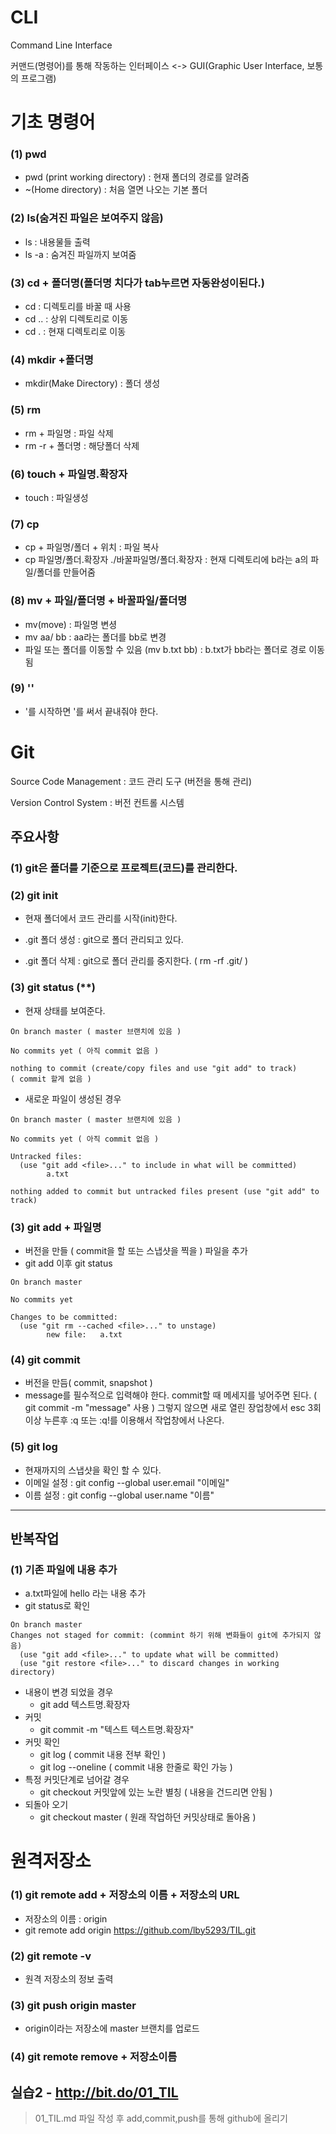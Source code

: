 # CLI

Command Line Interface

커맨드(명령어)를 통해 작동하는 인터페이스 <-> GUI(Graphic User Interface, 보통의 프로그램)



# 기초 명령어

### (1)  pwd

* pwd (print working directory) : 현재 폴더의 경로를 알려줌
* ~(Home directory) :  처음 열면 나오는 기본 폴더

### (2) ls(숨겨진 파일은 보여주지 않음)

* ls : 내용물들 출력
* ls -a : 숨겨진 파일까지 보여줌

### (3) cd + 폴더명(폴더명 치다가 tab누르면 자동완성이된다.)

* cd : 디렉토리를 바꿀 때 사용
* cd .. : 상위 디렉토리로 이동
* cd . : 현재 디렉토리로 이동

### (4) mkdir +폴더명

* mkdir(Make Directory) : 폴더 생성

### (5) rm

* rm + 파일명 : 파일 삭제
* rm -r + 폴더명 : 해당폴더 삭제

### (6) touch + 파일명.확장자

* touch : 파일생성

### (7) cp

* cp + 파일명/폴더 + 위치 : 파일 복사
* cp 파일명/폴더.확장자 ./바꿀파일명/폴더.확장자 : 현재 디렉토리에 b라는 a의 파일/폴더를 만들어줌

### (8) mv + 파일/폴더명 + 바꿀파일/폴더명

* mv(move) : 파일명 변셩
* mv aa/ bb : aa라는 폴더를 bb로 변경
* 파일 또는 폴더를 이동할 수 있음 (mv b.txt bb) : b.txt가 bb라는 폴더로 경로 이동됨

### (9) ''

* '를 시작하면 '를 써서 끝내줘야 한다.









# Git

Source Code Management : 코드 관리 도구 (버전을 통해 관리)

Version Control System : 버전 컨트롤 시스템



## 주요사항

### (1) git은 폴더를 기준으로 프로젝트(코드)를 관리한다.

### (2) git init

* 현재 폴더에서 코드 관리를 시작(init)한다.

* .git 폴더 생성 : git으로 폴더 관리되고 있다.
* .git 폴더 삭제 : git으로 폴더 관리를 중지한다. ( rm -rf .git/ )

### (3) git status (**)

* 현재 상태를 보여준다.

``` branch master ( master )
On branch master ( master 브랜치에 있음 )

No commits yet ( 아직 commit 없음 )

nothing to commit (create/copy files and use "git add" to track)
( commit 할게 없음 )
```

* 새로운 파일이 생성된 경우

``` On branch master
On branch master ( master 브랜치에 있음 )

No commits yet ( 아직 commit 없음 )

Untracked files:
  (use "git add <file>..." to include in what will be committed)
        a.txt

nothing added to commit but untracked files present (use "git add" to track)
```

### (3) git add + 파일명

* 버전을 만들 ( commit을 할 또는 스냅샷을 찍을 ) 파일을 추가
*  git add 이후 git status

``` On branch master
On branch master

No commits yet

Changes to be committed:
  (use "git rm --cached <file>..." to unstage)
        new file:   a.txt
```

### (4) git commit

* 버전을 만듬( commit, snapshot )
* message를 필수적으로 입력해야 한다. commit할 때 메세지를 넣어주면 된다. ( git commit -m "message" 사용 ) 그렇지 않으면 새로 열린 장업창에서 esc 3회 이상 누른후 :q 또는 :q!를 이용해서 작업창에서 나온다.

### (5) git log

* 현재까지의 스냅샷을 확인 할 수 있다.
* 이메일 설정 : git config --global user.email "이메일"
* 이름 설정 : git config --global user.name "이름"

---

## 반복작업

### (1) 기존 파일에  내용 추가

* a.txt파일에 hello 라는 내용 추가
* git status로 확인

``` On branch master
On branch master
Changes not staged for commit: (commint 하기 위해 변화들이 git에 추가되지 않음)
  (use "git add <file>..." to update what will be committed)
  (use "git restore <file>..." to discard changes in working directory)

```

* 내용이 변경 되었을 경우
  * git add 텍스트명.확장자
* 커밋
  * git commit -m "텍스트 텍스트명.확장자"
* 커밋 확인
  * git log ( commit 내용 전부 확인 )
  * git log --oneline ( commit 내용 한줄로 확인 가능 )
* 특정 커밋단계로 넘어갈 경우
  * git checkout 커밋앞에 있는 노란 별칭 ( 내용을 건드리면 안됨 )
* 되돌아 오기
  * git checkout master ( 원래 작업하던 커밋상태로 돌아옴 )



# 원격저장소

### (1) git remote add + 저장소의 이름 + 저장소의 URL

* 저장소의 이름 : origin
* git remote add origin https://github.com/lby5293/TIL.git

### (2) git remote -v

* 원격 저장소의 정보 출력

### (3) git push origin master

* origin이라는 저장소에 master 브랜치를 업로드

### (4) git remote remove + 저장소이름



## 실습2 - http://bit.do/01_TIL

> 01_TIL.md 파일 작성 후 add,commit,push를 통해 github에 올리기